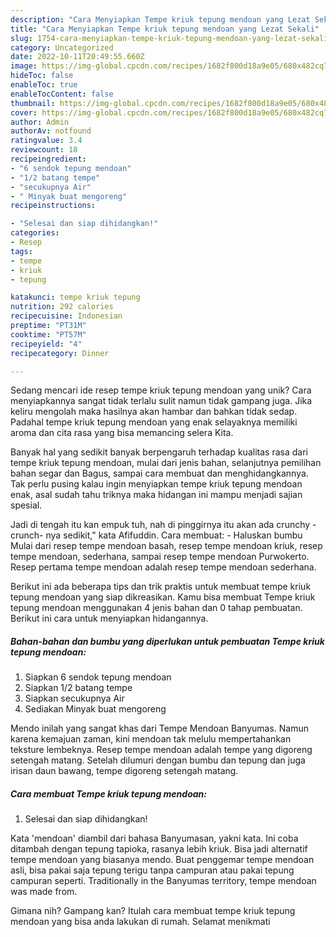 ```yaml
---
description: "Cara Menyiapkan Tempe kriuk tepung mendoan yang Lezat Sekali"
title: "Cara Menyiapkan Tempe kriuk tepung mendoan yang Lezat Sekali"
slug: 1754-cara-menyiapkan-tempe-kriuk-tepung-mendoan-yang-lezat-sekali
category: Uncategorized
date: 2022-10-11T20:49:55.660Z
image: https://img-global.cpcdn.com/recipes/1682f800d18a9e05/680x482cq70/tempe-kriuk-tepung-mendoan-foto-resep-utama.jpg
hideToc: false
enableToc: true
enableTocContent: false
thumbnail: https://img-global.cpcdn.com/recipes/1682f800d18a9e05/680x482cq70/tempe-kriuk-tepung-mendoan-foto-resep-utama.jpg
cover: https://img-global.cpcdn.com/recipes/1682f800d18a9e05/680x482cq70/tempe-kriuk-tepung-mendoan-foto-resep-utama.jpg
author: Admin
authorAv: notfound
ratingvalue: 3.4
reviewcount: 18
recipeingredient:
- "6 sendok tepung mendoan"
- "1/2 batang tempe"
- "secukupnya Air"
- " Minyak buat mengoreng"
recipeinstructions:

- "Selesai dan siap dihidangkan!"
categories:
- Resep
tags:
- tempe
- kriuk
- tepung

katakunci: tempe kriuk tepung 
nutrition: 292 calories
recipecuisine: Indonesian
preptime: "PT31M"
cooktime: "PT57M"
recipeyield: "4"
recipecategory: Dinner

---
```





Sedang mencari ide resep tempe kriuk tepung mendoan yang unik? Cara menyiapkannya sangat tidak terlalu sulit namun tidak gampang juga. Jika keliru mengolah maka hasilnya akan hambar dan bahkan tidak sedap. Padahal tempe kriuk tepung mendoan yang enak selayaknya memiliki aroma dan cita rasa yang bisa memancing selera Kita.





Banyak hal yang sedikit banyak berpengaruh terhadap kualitas rasa dari tempe kriuk tepung mendoan, mulai dari jenis bahan, selanjutnya pemilihan bahan segar dan Bagus, sampai cara membuat dan menghidangkannya. Tak perlu pusing kalau ingin menyiapkan tempe kriuk tepung mendoan enak,      asal sudah tahu triknya maka hidangan ini mampu menjadi sajian spesial.














Jadi di tengah itu kan empuk tuh, nah di pinggirnya itu akan ada crunchy - crunch- nya sedikit,&#34; kata Afifuddin. Cara membuat: - Haluskan bumbu Mulai dari resep tempe mendoan basah, resep tempe mendoan kriuk, resep tempe mendoan, sederhana, sampai resep tempe mendoan Purwokerto. Resep pertama tempe mendoan adalah resep tempe mendoan sederhana.






Berikut ini ada beberapa tips dan trik praktis untuk membuat tempe kriuk tepung mendoan yang siap dikreasikan. Kamu bisa membuat Tempe kriuk tepung mendoan menggunakan 4 jenis bahan dan 0 tahap pembuatan. Berikut ini cara untuk menyiapkan hidangannya.

<!--inarticleads1-->

##### Bahan-bahan dan bumbu yang diperlukan untuk pembuatan Tempe kriuk tepung mendoan:

1. Siapkan 6 sendok tepung mendoan
1. Siapkan 1/2 batang tempe
1. Siapkan secukupnya Air
1. Sediakan  Minyak buat mengoreng


Mendo inilah yang sangat khas dari Tempe Mendoan Banyumas. Namun karena kemajuan zaman, kini mendoan tak melulu mempertahankan teksture lembeknya. Resep tempe mendoan adalah tempe yang digoreng setengah matang. Setelah dilumuri dengan bumbu dan tepung dan juga irisan daun bawang, tempe digoreng setengah matang. 

<!--inarticleads2-->

##### Cara membuat Tempe kriuk tepung mendoan:


1. Selesai dan siap dihidangkan!

Kata &#39;mendoan&#39; diambil dari bahasa Banyumasan, yakni kata. Ini coba ditambah dengan tepung tapioka, rasanya lebih kriuk. Bisa jadi alternatif tempe mendoan yang biasanya mendo. Buat penggemar tempe mendoan asli, bisa pakai saja tepung terigu tanpa campuran atau pakai tepung campuran seperti. Traditionally in the Banyumas territory, tempe mendoan was made from. 

Gimana nih? Gampang kan? Itulah cara membuat tempe kriuk tepung mendoan yang bisa anda lakukan di rumah. Selamat menikmati
